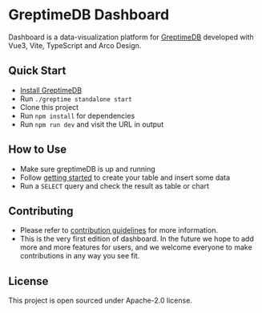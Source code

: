# GreptimeDB Dashboard

Dashboard is a data-visualization platform for [GreptimeDB](https://github.com/greptimeteam/greptimedb) developed with Vue3, Vite, TypeScript and Arco Design.


## Quick Start

- [Install GreptimeDB](https://docs.greptime.com/installation/overview)
- Run `./greptime standalone start`
- Clone this project
- Run `npm install` for dependencies
- Run `npm run dev` and visit the URL in output

## How to Use
- Make sure greptimeDB is up and running
- Follow [getting started](https://docs.greptime.com/getting-started/overview) to create your table and insert some data
- Run a `SELECT` query and check the result as table or chart

## Contributing
- Please refer to [contribution guidelines](https://github.com/GreptimeTeam/greptimedb/blob/75dcf2467b022d4378f904efe5aae5027298986e/CONTRIBUTING.md) for more information.
- This is the very first edition of dashboard. In the future we hope to add more and more features for users, and we welcome everyone to make contributions in any way you see fit.

## License

This project is open sourced under Apache-2.0 license.
